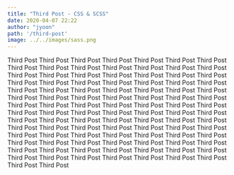 ```yaml
---
title: "Third Post - CSS & SCSS"
date: 2020-04-07 22:22
author: "jyoon"
path: '/third-post'
image: ../../images/sass.png
---
```


Third Post Third Post Third Post Third Post Third Post Third Post Third Post Third Post Third Post Third Post Third Post Third Post Third Post Third Post Third Post Third Post Third Post Third Post Third Post Third Post Third Post Third Post Third Post Third Post Third Post Third Post Third Post Third Post Third Post Third Post Third Post Third Post Third Post Third Post Third Post Third Post Third Post Third Post Third Post Third Post Third Post Third Post Third Post Third Post Third Post Third Post Third Post Third Post Third Post Third Post Third Post Third Post Third Post Third Post Third Post Third Post Third Post Third Post Third Post Third Post Third Post Third Post Third Post Third Post Third Post Third Post Third Post Third Post Third Post Third Post Third Post Third Post Third Post Third Post Third Post Third Post Third Post Third Post Third Post Third Post Third Post Third Post Third Post Third Post Third Post Third Post Third Post Third Post Third Post Third Post Third Post Third Post Third Post Third Post Third Post Third Post Third Post Third Post Third Post Third Post 